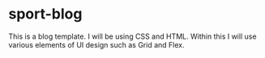 # sport-blog

This is a blog template. I will be using CSS and HTML. Within this I will use various elements of UI design such as Grid and Flex.
